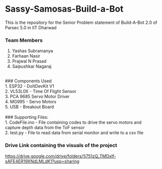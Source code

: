# Sassy-Samosas-Build-a-Bot
This is the repository for the Senior Problem statement of Build-A-Bot 2.0 of Parsec 5.0 in IIT Dharwad <br>
### Team Members <br>
1. Yashas Subramanya <br>
2. Farhaan Nasir <br>
3. Prajwal N Prasad <br>
4. Saipushkar Nagaraj <br>
<br>
### Components Used <br>
1. ESP32 - DoItDevKit V1 <br>
2. VL53L0X - Time Of Flight Sensor <br>
3. PCA 9685 Servo Motor Driver <br>
4. MG995 - Servo Motors <br>
5. USB - Breakout Board <br>
<br>
### Supporting Files: <br>
1. CodeFile.ino - File containing codes to drive the servo motors and capture depth data from the ToF sensor <br>
2. test.py - File to read data from serial monitor and write to a csv file <br>

### Drive Link containing the visuals of the project
https://drive.google.com/drive/folders/1j751zQ_TMDxlf-sAFE4ER19XNdLMLdK1?usp=sharing

